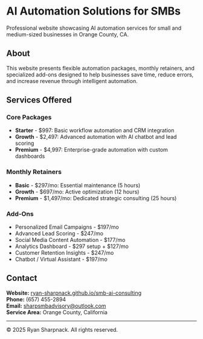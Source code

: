 # AI Automation Solutions for SMBs

Professional website showcasing AI automation services for small and medium-sized businesses in Orange County, CA.

## About

This website presents flexible automation packages, monthly retainers, and specialized add-ons designed to help businesses save time, reduce errors, and increase revenue through intelligent automation.

## Services Offered

### Core Packages
- **Starter** - $997: Basic workflow automation and CRM integration
- **Growth** - $2,497: Advanced automation with AI chatbot and lead scoring
- **Premium** - $4,997: Enterprise-grade automation with custom dashboards

### Monthly Retainers
- **Basic** - $297/mo: Essential maintenance (5 hours)
- **Growth** - $697/mo: Active optimization (12 hours)
- **Premium** - $1,497/mo: Dedicated strategic consulting (25 hours)

### Add-Ons
- Personalized Email Campaigns - $197/mo
- Advanced Lead Scoring - $247/mo
- Social Media Content Automation - $177/mo
- Analytics Dashboard - $297 setup + $127/mo
- Customer Retention Insights - $247/mo
- Chatbot / Virtual Assistant - $197/mo

## Contact

**Website:** [ryan-sharpnack.github.io/smb-ai-consulting](https://ryan-sharpnack.github.io/smb-ai-consulting/)  
**Phone:** (657) 455-2894  
**Email:** sharpsmbadvisory@outlook.com  
**Service Area:** Orange County, California

---

© 2025 Ryan Sharpnack. All rights reserved.
